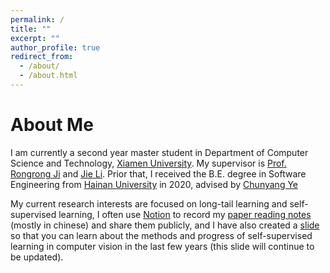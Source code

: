 ```yaml
---
permalink: /
title: ""
excerpt: ""
author_profile: true
redirect_from:
  - /about/
  - /about.html
---
```


# About Me
I am currently a second year master student in Department of Computer Science and Technology, [Xiamen University](https://en.xmu.edu.cn/). My supervisor is [Prof. Rongrong Ji](https://mac.xmu.edu.cn/rrji_en/) and [Jie Li](https://m0re.fun/). Prior that, I received the B.E. degree in Software Engineering from [Hainan University](http://en.hainanu.edu.cn/) in 2020, advised by [Chunyang Ye](https://scholar.google.com/citations?user=EA6Er_MAAAAJ&hl=zh-CN&oi=ao)

My current research interests are focused on long-tail learning and self-supervised learning, I often use [Notion](https://www.notion.so) to record my [paper reading notes](https://polar-saltopus-822.notion.site/Computer-Vision-256219c6302b40d7bfacb7e297179bd7) (mostly in chinese) and share them publicly, and I have also created a [slide](https://mitming.github.io/files/An_Introduction_to_Self-Supervised_Learning.pdf) so that you can learn about the methods and progress of self-supervised learning in computer vision in the last few years (this slide will continue to be updated).